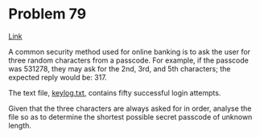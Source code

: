 # Problem 79

[Link](https://projecteuler.net/problem=79)

A common security method used for online banking is to ask the user for three random characters from a passcode. For example, if the passcode was 531278, they may ask for the 2nd, 3rd, and 5th characters; the expected reply would be: 317.

The text file, [keylog.txt](resources/documents/0079_keylog.txt), contains fifty successful login attempts.

Given that the three characters are always asked for in order, analyse the file so as to determine the shortest possible secret passcode of unknown length.